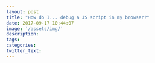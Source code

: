 ```yaml
---
layout: post
title: "How do I... debug a JS script in my browser?"
date: 2017-09-17 10:44:07
image: '/assets/img/'
description:
tags:
categories:
twitter_text:
---
```

